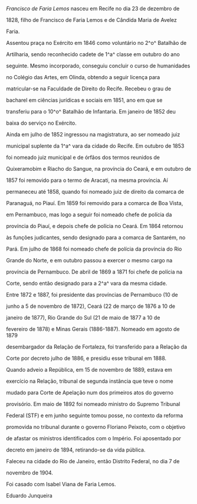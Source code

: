 

*Francisco de Faria Lemos* nasceu em Recife no dia 23 de dezembro de

1828, filho de Francisco de Faria Lemos e de Cândida Maria de Avelez

Faria.



Assentou praça no Exército em 1846 como voluntário no 2^o^ Batalhão de

Artilharia, sendo reconhecido cadete de 1^a^ classe em outubro do ano

seguinte. Mesmo incorporado, conseguiu concluir o curso de humanidades

no Colégio das Artes, em Olinda, obtendo a seguir licença para

matricular-se na Faculdade de Direito do Recife. Recebeu o grau de

bacharel em ciências jurídicas e sociais em 1851, ano em que se

transferiu para o 10^o^ Batalhão de Infantaria. Em janeiro de 1852 deu

baixa do serviço no Exército.



Ainda em julho de 1852 ingressou na magistratura, ao ser nomeado juiz

municipal suplente da 1^a^ vara da cidade do Recife. Em outubro de 1853

foi nomeado juiz municipal e de órfãos dos termos reunidos de

Quixeramobim e Riacho do Sangue, na província do Ceará, e em outubro de

1857 foi removido para o termo de Aracati, na mesma província. Aí

permaneceu até 1858, quando foi nomeado juiz de direito da comarca de

Paranaguá, no Piauí. Em 1859 foi removido para a comarca de Boa Vista,

em Pernambuco, mas logo a seguir foi nomeado chefe de polícia da

província do Piauí, e depois chefe de polícia no Ceará. Em 1864 retornou

às funções judicantes, sendo designado para a comarca de Santarém, no

Pará. Em julho de 1868 foi nomeado chefe de polícia da província do Rio

Grande do Norte, e em outubro passou a exercer o mesmo cargo na

província de Pernambuco. De abril de 1869 a 1871 foi chefe de polícia na

Corte, sendo então designado para a 2^a^ vara da mesma cidade.



Entre 1872 e 1887, foi presidente das províncias de Pernambuco (10 de

junho a 5 de novembro de 1872), Ceará (22 de março de 1876 a 10 de

janeiro de 1877), Rio Grande do Sul (21 de maio de 1877 a 10 de

fevereiro de 1878) e Minas Gerais (1886-1887). Nomeado em agosto de 1879

desembargador da Relação de Fortaleza, foi transferido para a Relação da

Corte por decreto julho de 1886, e presidiu esse tribunal em 1888.



Quando adveio a República, em 15 de novembro de 1889, estava em

exercício na Relação, tribunal de segunda instância que teve o nome

mudado para Corte de Apelação num dos primeiros atos do governo

provisório. Em maio de 1892 foi nomeado ministro do Supremo Tribunal

Federal (STF) e em junho seguinte tomou posse, no contexto da reforma

promovida no tribunal durante o governo Floriano Peixoto, com o objetivo

de afastar os ministros identificados com o Império. Foi aposentado por

decreto em janeiro de 1894, retirando-se da vida pública.



Faleceu na cidade do Rio de Janeiro, então Distrito Federal, no dia 7 de

novembro de 1904.



Foi casado com Isabel Viana de Faria Lemos.



Eduardo Junqueira



